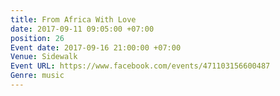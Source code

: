 ```yaml
---
title: From Africa With Love
date: 2017-09-11 09:05:00 +07:00
position: 26
Event date: 2017-09-16 21:00:00 +07:00
Venue: Sidewalk
Event URL: https://www.facebook.com/events/471103156600487
Genre: music
---
```


